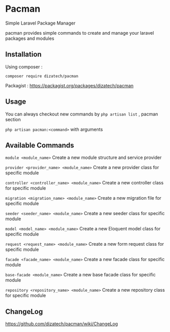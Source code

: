 # Pacman
Simple Laravel Package Manager

pacman provides simple commands to create and manage
your laravel packages and modules

## Installation
Using composer :

`composer require dizatech/pacman`

Packagist : https://packagist.org/packages/dizatech/pacman

## Usage
You can always checkout new commands by `php artisan list` ,
pacman section

`php artisan pacman:<command>` with arguments

## Available Commands

`module <module_name>`          Create a new module structure and service provider

`provider <provider_name> <module_name>`    Create a new provider class for specific module

`controller <controller_name> <module_name>`    Create a new controller class for specific module

`migration <migration_name> <module_name>`    Create a new migration file for specific module

`seeder <seeder_name> <module_name>`    Create a new seeder class for specific module

`model <model_name> <module_name>`         Create a new Eloquent model class for specific module

`request <request_name> <module_name>`       Create a new form request class for specific module

`facade <facade_name> <module_name>`       Create a new facade class for specific module

`base-facade <module_name>`       Create a new base facade class for specific module

`repository <repository_name> <module_name>`       Create a new repository class for specific module

## ChangeLog

https://github.com/dizatech/pacman/wiki/ChangeLog

